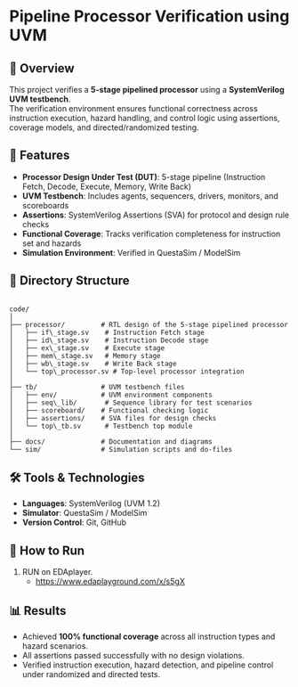 # Pipeline Processor Verification using UVM

## 📌 Overview
This project verifies a **5-stage pipelined processor** using a **SystemVerilog UVM testbench**.  
The verification environment ensures functional correctness across instruction execution, hazard handling, and control logic using assertions, coverage models, and directed/randomized testing.

## 🎯 Features
- **Processor Design Under Test (DUT)**: 5-stage pipeline (Instruction Fetch, Decode, Execute, Memory, Write Back)
- **UVM Testbench**: Includes agents, sequencers, drivers, monitors, and scoreboards
- **Assertions**: SystemVerilog Assertions (SVA) for protocol and design rule checks
- **Functional Coverage**: Tracks verification completeness for instruction set and hazards
- **Simulation Environment**: Verified in QuestaSim / ModelSim

## 📂 Directory Structure
```

code/
│
├── processor/         # RTL design of the 5-stage pipelined processor
│   ├── if\_stage.sv    # Instruction Fetch stage
│   ├── id\_stage.sv    # Instruction Decode stage
│   ├── ex\_stage.sv    # Execute stage
│   ├── mem\_stage.sv   # Memory stage
│   ├── wb\_stage.sv    # Write Back stage
│   └── top\_processor.sv # Top-level processor integration
│
├── tb/                # UVM testbench files
│   ├── env/           # UVM environment components
│   ├── seq\_lib/       # Sequence library for test scenarios
│   ├── scoreboard/    # Functional checking logic
│   ├── assertions/    # SVA files for design checks
│   └── top\_tb.sv      # Testbench top module
│
├── docs/              # Documentation and diagrams
└── sim/               # Simulation scripts and do-files

````

## 🛠️ Tools & Technologies
- **Languages**: SystemVerilog (UVM 1.2)
- **Simulator**: QuestaSim / ModelSim
- **Version Control**: Git, GitHub

## 🚀 How to Run
1. RUN on EDAplayer.
   * https://www.edaplayground.com/x/s5gX

## 📊 Results

* Achieved **100% functional coverage** across all instruction types and hazard scenarios.
* All assertions passed successfully with no design violations.
* Verified instruction execution, hazard detection, and pipeline control under randomized and directed tests.

